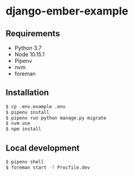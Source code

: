 # django-ember-example

## Requirements
- Python 3.7
- Node 10.15.1
- Pipenv
- nvm
- foreman

## Installation
```bash
$ cp .env.example .env
$ pipenv install
$ pipenv run python manage.py migrate
$ nvm use
$ npm install
```

## Local development
```bash
$ pipenv shell
$ foreman start -f Procfile.dev
```
